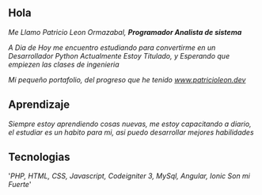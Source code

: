 ## Hola
*Me Llamo Patricio Leon Ormazabal, **Programador Analista de sistema***

*A Dia de Hoy me encuentro estudiando para convertirme en un Desarrollador Python*
*Actualmente Estoy Titulado, y Esperando que empiezen las clases de ingenieria*

*Mi pequeño portafolio, del progreso que he tenido www.patricioleon.dev*

## Aprendizaje

*Siempre estoy aprendiendo cosas nuevas, me estoy capacitando a diario, el estudiar
es un habito para mi, asi puedo desarrollar mejores habilidades*

## Tecnologias

'*PHP, HTML, CSS, Javascript, Codeigniter 3, MySql, Angular, Ionic Son mi Fuerte*'
